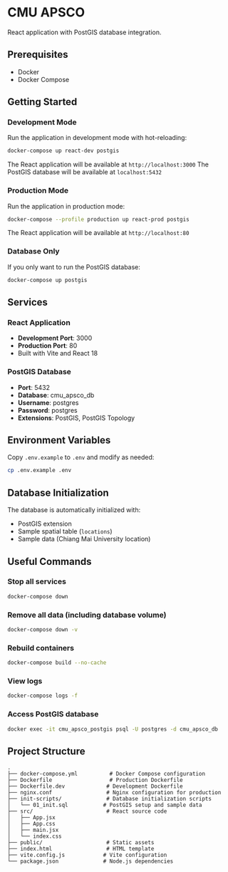 # CMU APSCO

React application with PostGIS database integration.

## Prerequisites

- Docker
- Docker Compose

## Getting Started

### Development Mode

Run the application in development mode with hot-reloading:

```bash
docker-compose up react-dev postgis
```

The React application will be available at `http://localhost:3000`
The PostGIS database will be available at `localhost:5432`

### Production Mode

Run the application in production mode:

```bash
docker-compose --profile production up react-prod postgis
```

The React application will be available at `http://localhost:80`

### Database Only

If you only want to run the PostGIS database:

```bash
docker-compose up postgis
```

## Services

### React Application
- **Development Port**: 3000
- **Production Port**: 80
- Built with Vite and React 18

### PostGIS Database
- **Port**: 5432
- **Database**: cmu_apsco_db
- **Username**: postgres
- **Password**: postgres
- **Extensions**: PostGIS, PostGIS Topology

## Environment Variables

Copy `.env.example` to `.env` and modify as needed:

```bash
cp .env.example .env
```

## Database Initialization

The database is automatically initialized with:
- PostGIS extension
- Sample spatial table (`locations`)
- Sample data (Chiang Mai University location)

## Useful Commands

### Stop all services
```bash
docker-compose down
```

### Remove all data (including database volume)
```bash
docker-compose down -v
```

### Rebuild containers
```bash
docker-compose build --no-cache
```

### View logs
```bash
docker-compose logs -f
```

### Access PostGIS database
```bash
docker exec -it cmu_apsco_postgis psql -U postgres -d cmu_apsco_db
```

## Project Structure

```
.
├── docker-compose.yml          # Docker Compose configuration
├── Dockerfile                  # Production Dockerfile
├── Dockerfile.dev             # Development Dockerfile
├── nginx.conf                 # Nginx configuration for production
├── init-scripts/              # Database initialization scripts
│   └── 01_init.sql           # PostGIS setup and sample data
├── src/                       # React source code
│   ├── App.jsx
│   ├── App.css
│   ├── main.jsx
│   └── index.css
├── public/                    # Static assets
├── index.html                 # HTML template
├── vite.config.js            # Vite configuration
└── package.json              # Node.js dependencies
```